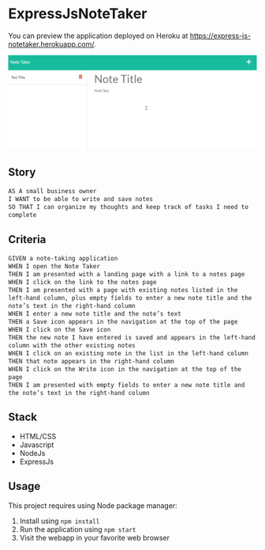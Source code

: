 # ExpressJsNoteTaker

You can preview the application deployed on Heroku at https://express-js-notetaker.herokuapp.com/.

![preview](assets/animation.gif)

## Story
```
AS A small business owner
I WANT to be able to write and save notes
SO THAT I can organize my thoughts and keep track of tasks I need to complete
```

## Criteria
```
GIVEN a note-taking application
WHEN I open the Note Taker
THEN I am presented with a landing page with a link to a notes page
WHEN I click on the link to the notes page
THEN I am presented with a page with existing notes listed in the left-hand column, plus empty fields to enter a new note title and the note’s text in the right-hand column
WHEN I enter a new note title and the note’s text
THEN a Save icon appears in the navigation at the top of the page
WHEN I click on the Save icon
THEN the new note I have entered is saved and appears in the left-hand column with the other existing notes
WHEN I click on an existing note in the list in the left-hand column
THEN that note appears in the right-hand column
WHEN I click on the Write icon in the navigation at the top of the page
THEN I am presented with empty fields to enter a new note title and the note’s text in the right-hand column
```

## Stack

* HTML/CSS
* Javascript
* NodeJs
* ExpressJs

## Usage
This project requires using Node package manager:
1. Install using `npm install`
2. Run the application using `npm start`
3. Visit the webapp in your favorite web browser
